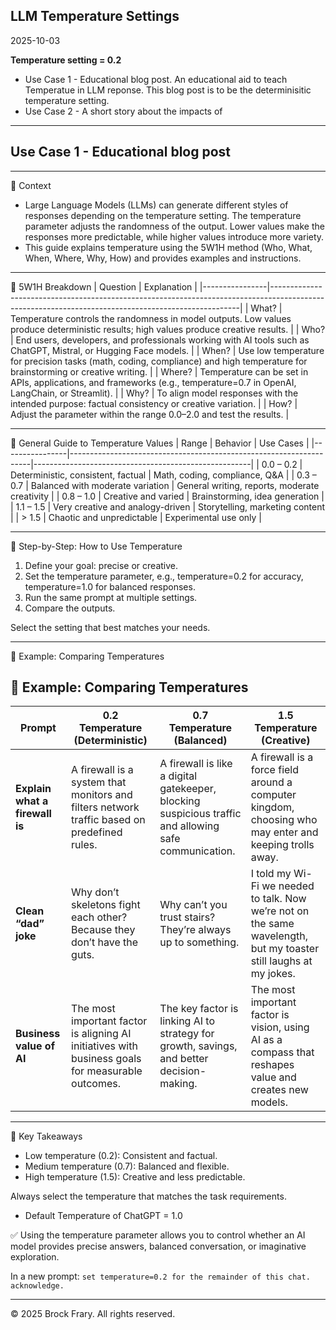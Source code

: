 ## LLM Temperature Settings
2025-10-03

**Temperature setting = 0.2**

- Use Case 1 - Educational blog post.  An educational aid to teach Temperatue in LLM reponse.  This blog post is to be the determinisitic temperature setting.
- Use Case 2 - A short story about the impacts of 

---

## Use Case 1 - Educational blog post

---

📌 Context

- Large Language Models (LLMs) can generate different styles of responses depending on the temperature setting. The temperature parameter adjusts the randomness of the output. Lower values make the responses more predictable, while higher values introduce more variety.
- This guide explains temperature using the 5W1H method (Who, What, When, Where, Why, How) and provides examples and instructions.

---

🔹 5W1H Breakdown
|  Question      |	Explanation                                                                                                                                       |
|----------------|----------------------------------------------------------------------------------------------------------------------------------------------------|
|    What?       |   Temperature controls the randomness in model outputs. Low values produce deterministic results; high values produce creative results.            |
|    Who?        |   End users, developers, and professionals working with AI tools such as ChatGPT, Mistral, or Hugging Face models.                                 |
|    When?       |   Use low temperature for precision tasks (math, coding, compliance) and high temperature for brainstorming or creative writing.                   |
|    Where?      |   Temperature can be set in APIs, applications, and frameworks (e.g., temperature=0.7 in OpenAI, LangChain, or Streamlit).                         |
|    Why?        |   To align model responses with the intended purpose: factual consistency or creative variation.                                                   |
|    How?        |   Adjust the parameter within the range 0.0–2.0 and test the results.                                                                              |

---

🔹 General Guide to Temperature Values
| Range          |   Behavior                                                         |   Use Cases                                          |
|----------------|--------------------------------------------------------------------|------------------------------------------------------|
|   0.0 – 0.2    |   Deterministic, consistent, factual                               |   Math, coding, compliance, Q&A                      |
|   0.3 – 0.7    |   Balanced with moderate variation                                 |   General writing, reports, moderate creativity      |
|   0.8 – 1.0    |   Creative and varied                                              |   Brainstorming, idea generation                     |
|   1.1 – 1.5    |   Very creative and analogy-driven                                 |   Storytelling, marketing content                    |
|      > 1.5     |   Chaotic and unpredictable                                        |   Experimental use only                              |

---
		
🔹 Step-by-Step: How to Use Temperature

1. Define your goal: precise or creative.
2. Set the temperature parameter, e.g., temperature=0.2 for accuracy, temperature=1.0 for balanced responses.
4. Run the same prompt at multiple settings.
5. Compare the outputs.

Select the setting that best matches your needs.

---

🔹 Example: Comparing Temperatures
## 🔹 Example: Comparing Temperatures

| **Prompt** | **0.2 Temperature (Deterministic)** | **0.7 Temperature (Balanced)** | **1.5 Temperature (Creative)** |
|-------------|-------------------------------------|--------------------------------|--------------------------------|
| **Explain what a firewall is** | A firewall is a system that monitors and filters network traffic based on predefined rules. | A firewall is like a digital gatekeeper, blocking suspicious traffic and allowing safe communication. | A firewall is a force field around a computer kingdom, choosing who may enter and keeping trolls away. |
| **Clean “dad” joke** | Why don’t skeletons fight each other? Because they don’t have the guts. | Why can’t you trust stairs? They’re always up to something. | I told my Wi-Fi we needed to talk. Now we’re not on the same wavelength, but my toaster still laughs at my jokes. |
| **Business value of AI** | The most important factor is aligning AI initiatives with business goals for measurable outcomes. | The key factor is linking AI to strategy for growth, savings, and better decision-making. | The most important factor is vision, using AI as a compass that reshapes value and creates new models. |

---

🔹 Key Takeaways

- Low temperature (0.2): Consistent and factual.
- Medium temperature (0.7): Balanced and flexible.
- High temperature (1.5): Creative and less predictable.

Always select the temperature that matches the task requirements.

- Default Temperature of ChatGPT = 1.0

✅ Using the temperature parameter allows you to control whether an AI model provides precise answers, balanced conversation, or imaginative exploration.

In a new prompt:  `set temperature=0.2 for the remainder of this chat. acknowledge.`

---
© 2025 Brock Frary. All rights reserved.
